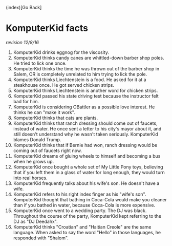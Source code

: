 (index)[Go Back]
# KomputerKid facts

*revision 12/8/16*

1. KomputerKid drinks eggnog for the viscosity.
2. KomputerKid thinks candy canes are whittled-down barber shop poles. He tried to lick one once.
3. KomputerKid thinks the time he was thrown out of the barber shop in Salem, OR is completely unrelated to him trying to lick the pole.
4. KomputerKid thinks Liechtenstein is a food. He asked for it at a steakhouse once. He got served chicken strips.
5. KomputerKid thinks Liechtenstein is another word for chicken strips.
6. KomputerKid passed his state driving test because the instructor felt bad for him.
7. KomputerKid is considering OBattler as a possible love interest. He thinks he can "make it work".
8. KomputerKid thinks that cats are plants.
9. KomputerKid thinks that ranch dressing should come out of faucets, instead of water. He once sent a letter to his city's mayor about it, and still doesn't understand why he wasn't taken seriously. KomputerKid blames Donald Trump.
10. KomputerKid thinks that if Bernie had won, ranch dressing would be coming out of faucets right now.
11. KomputerKid dreams of gluing wheels to himself and becoming a bus when he grows up.
12. KomputerKid once bought a whole set of My Little Pony toys, believing that if you left them in a glass of water for long enough, they would turn into real horses.
13. KomputerKid frequently talks about his wife's son. He doesn't have a wife.
14. KomputerKid refers to his right index finger as his "wife's son".
KomputerKid thought that bathing in Coca-Cola would make you cleaner than if you bathed in water, because Coca-Cola is more expensive.
15. KomputerKid once went to a wedding party. The DJ was black. Throughout the course of the party, KomputerKid kept referring to the DJ as "DJ Deedahx".
16. KomputerKid thinks "Croatian" and "Haitian Creole" are the same language. When asked to say the word "Hello" in those languages, he responded with "Shalom".
